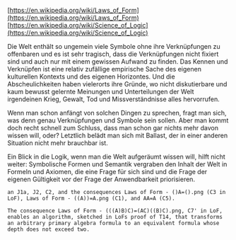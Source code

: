 
[https://en.wikipedia.org/wiki/Laws_of_Form](https://en.wikipedia.org/wiki/Laws_of_Form)
[https://en.wikipedia.org/wiki/Science_of_Logic](https://en.wikipedia.org/wiki/Science_of_Logic)

Die Welt enthält so ungemein viele Symbole ohne ihre Verknüpfungen zu offenbaren und es ist sehr tragisch, dass die Verknüpfungen nicht fixiert sind und auch nur mit einem gewissen Aufwand zu finden. Das Kennen und Verknüpfen ist eine relativ zufällige empirische Sache des eigenen kulturellen Kontexts und des eigenen Horizontes. Und die Abscheulichkeiten haben vielerorts ihre Gründe, wo nicht diskutierbare und kaum bewusst gelernte Meinungen und Unterteilungen der Welt irgendeinen Krieg, Gewalt, Tod und Missverständnisse alles hervorrufen. 


Wenn man schon anfängt von solchen Dingen zu sprechen, fragt man sich, was denn genau Verknüpfungen und Symbole sein sollen. Aber man kommt doch recht schnell zum Schluss, dass man schon gar nichts mehr davon wissen will, oder? Letztlich belädt man sich mit Ballast, der in einer anderen Situation nicht mehr brauchbar ist. 

Ein Blick in die Logik, wenn man die Welt aufgeräumt wissen will, hilft nicht weiter: Symbolische Formen und Semantik vergraben den Inhalt der Welt in Formeln und Axiomen, die eine Frage für sich sind und die Frage der eigenen Gültigkeit vor der Frage der Anwendbarkeit priorisieren.

    an J1a, J2, C2, and the consequences Laws of Form - ()A=().png (C3 in LoF), Laws of Form - ((A))=A.png (C1), and AA=A (C5).
    
    The consequence Laws of Form - (((A)B)C)=(AC)((B)C).png, C7' in LoF, enables an algorithm, sketched in LoFs proof of T14, that transforms an arbitrary primary algebra formula to an equivalent formula whose depth does not exceed two. 



